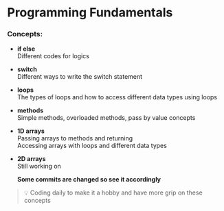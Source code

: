 # **Programming Fundamentals**

### Concepts:

- **if else**  
  Different codes for logics

- **switch**  
  Different ways to write the switch statement

- **loops**  
  The types of loops and how to access different data types using loops

- **methods**  
  Simple methods, overloaded methods, pass by value concepts

- **1D arrays**  
  Passing arrays to methods and returning  
  Accessing arrays with loops and different data types

- **2D arrays**  
  Still working on

  **Some commits are changed so see it accordingly**

> 💡 Coding daily to make it a hobby and have more grip on these concepts
